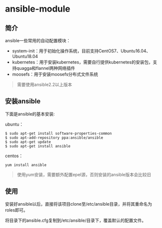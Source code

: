 # ansible-module

## 简介
ansible一些常用的自动配置模块：
* system-init：用于初始化操作系统，目前支持CentOS7、Ubuntu16.04、Ubuntu18.04
* kubernetes：用于安装kubernetes，需要自行提供kubernetes的安装包，支持quagga和flannel两种网络插件
* moosefs：用于安装moosefs分布式文件系统

> 需要使用ansible2.2以上版本


## 安装ansible
下面是ansible的基本安装:

ubuntu：

```
$ sudo apt-get install software-properties-common
$ sudo apt-add-repository ppa:ansible/ansible
$ sudo apt-get update
$ sudo apt-get install ansible
```

centos：

```
yum install ansible
```
> 使用yum安装，需要额外配置epel源，否则安装的ansible版本会比较旧

## 使用

安装好ansible以后，直接将该项目clone至/etc/ansible目录，并将其重命名为roles即可。

将目录下的ansible.cfg复制到/etc/ansible/目录下，覆盖默认的配置文件。
